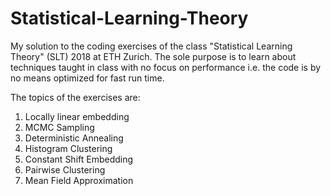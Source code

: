 # Statistical-Learning-Theory

My solution to the coding exercises of the class "Statistical Learning Theory" (SLT) 2018 at ETH Zurich.
The sole purpose is to learn about techniques taught in class with no focus on performance i.e. the code is by no means optimized for fast run time.

The topics of the exercises are:
1) Locally linear embedding
2) MCMC Sampling
3) Deterministic Annealing
4) Histogram Clustering
5) Constant Shift Embedding
6) Pairwise Clustering
7) Mean Field Approximation
